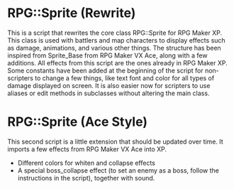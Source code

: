 # RPG::Sprite (Rewrite)

This is a script that rewrites the core class RPG::Sprite for RPG Maker XP. This class is used with battlers and map characters to display effects such as damage, animations, and various other things.
The structure has been inspired from Sprite_Base from RPG Maker VX Ace, along with a few additions. All effects from this script are the ones already in RPG Maker XP.
Some constants have been added at the beginning of the script for non-scripters to change a few things, like text font and color for all types of damage displayed on screen.
It is also easier now for scripters to use aliases or edit methods in subclasses without altering the main class.

# RPG::Sprite (Ace Style)

This second script is a little extension that should be updated over time. It imports a few effects from RPG Maker VX Ace into XP.
- Different colors for whiten and collapse effects
- A special boss_collapse effect (to set an enemy as a boss, follow the instructions in the script), together with sound.
